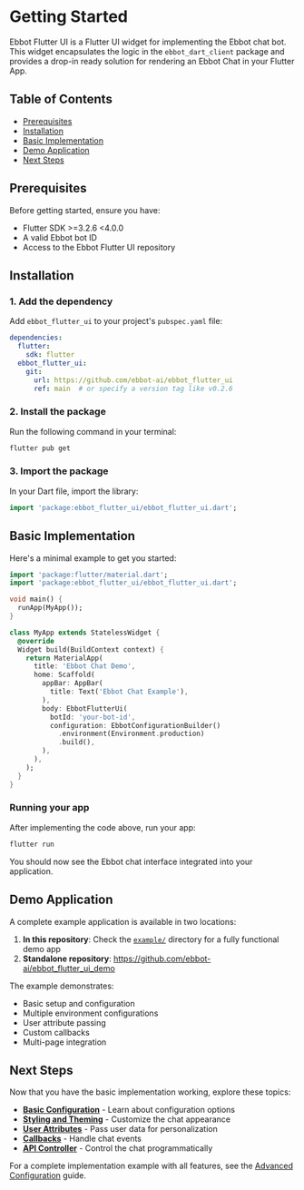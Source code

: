 # Getting Started

Ebbot Flutter UI is a Flutter UI widget for implementing the Ebbot chat bot. This widget encapsulates the logic in the `ebbot_dart_client` package and provides a drop-in ready solution for rendering an Ebbot Chat in your Flutter App.

## Table of Contents
- [Prerequisites](#prerequisites)
- [Installation](#installation)
- [Basic Implementation](#basic-implementation)
- [Demo Application](#demo-application)
- [Next Steps](#next-steps)

## Prerequisites

Before getting started, ensure you have:
- Flutter SDK >=3.2.6 <4.0.0
- A valid Ebbot bot ID
- Access to the Ebbot Flutter UI repository

## Installation

### 1. Add the dependency

Add `ebbot_flutter_ui` to your project's `pubspec.yaml` file:

```yaml
dependencies:
  flutter:
    sdk: flutter
  ebbot_flutter_ui:
    git:
      url: https://github.com/ebbot-ai/ebbot_flutter_ui
      ref: main  # or specify a version tag like v0.2.6
```

### 2. Install the package

Run the following command in your terminal:

```bash
flutter pub get
```

### 3. Import the package

In your Dart file, import the library:

```dart
import 'package:ebbot_flutter_ui/ebbot_flutter_ui.dart';
```

## Basic Implementation

Here's a minimal example to get you started:

```dart
import 'package:flutter/material.dart';
import 'package:ebbot_flutter_ui/ebbot_flutter_ui.dart';

void main() {
  runApp(MyApp());
}

class MyApp extends StatelessWidget {
  @override
  Widget build(BuildContext context) {
    return MaterialApp(
      title: 'Ebbot Chat Demo',
      home: Scaffold(
        appBar: AppBar(
          title: Text('Ebbot Chat Example'),
        ),
        body: EbbotFlutterUi(
          botId: 'your-bot-id',
          configuration: EbbotConfigurationBuilder()
            .environment(Environment.production)
            .build(),
        ),
      ),
    );
  }
}
```

### Running your app

After implementing the code above, run your app:

```bash
flutter run
```

You should now see the Ebbot chat interface integrated into your application.

## Demo Application

A complete example application is available in two locations:

1. **In this repository**: Check the [`example/`](../example/) directory for a fully functional demo app
2. **Standalone repository**: https://github.com/ebbot-ai/ebbot_flutter_ui_demo

The example demonstrates:
- Basic setup and configuration
- Multiple environment configurations
- User attribute passing
- Custom callbacks
- Multi-page integration

## Next Steps

Now that you have the basic implementation working, explore these topics:

- [**Basic Configuration**](./basics.md) - Learn about configuration options
- [**Styling and Theming**](./styling.md) - Customize the chat appearance
- [**User Attributes**](./user-attributes.md) - Pass user data for personalization
- [**Callbacks**](./callbacks.md) - Handle chat events
- [**API Controller**](./api-controller.md) - Control the chat programmatically

For a complete implementation example with all features, see the [Advanced Configuration](./advanced.md) guide.